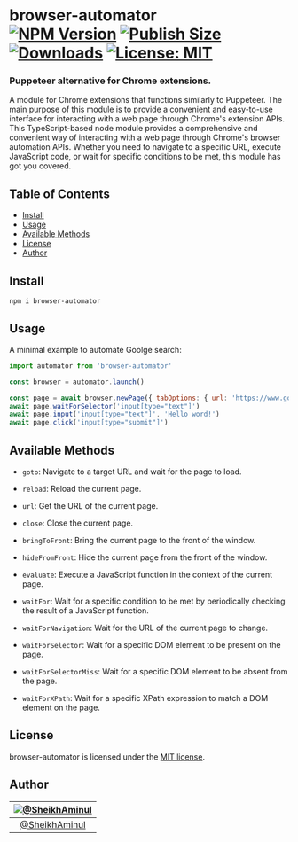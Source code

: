 browser-automator<br>
[![NPM Version](https://img.shields.io/npm/v/browser-automator.svg?branch=main)](https://www.npmjs.com/package/browser-automator)
[![Publish Size](https://badgen.net/packagephobia/publish/browser-automator)](https://packagephobia.now.sh/result?p=browser-automator)
[![Downloads](https://img.shields.io/npm/dt/browser-automator)](https://www.npmjs.com/package/browser-automator)
[![License: MIT](https://img.shields.io/badge/license-MIT-blue.svg)](https://github.com/SheikhAminul/browser-automator/blob/main/LICENSE)
================

### Puppeteer alternative for Chrome extensions.
A module for Chrome extensions that functions similarly to Puppeteer. The main purpose of this module is to provide a convenient and easy-to-use interface for interacting with a web page through Chrome's extension APIs. This TypeScript-based node module provides a comprehensive and convenient way of interacting with a web page through Chrome's browser automation APIs. Whether you need to navigate to a specific URL, execute JavaScript code, or wait for specific conditions to be met, this module has got you covered.


## Table of Contents

*   [Install](#install)
*   [Usage](#usage)
*   [Available Methods](#available-methods)
*   [License](#license)
*   [Author](#author)


## Install

```plaintext
npm i browser-automator
```


## Usage

A minimal example to automate Goolge search:

```javascript
import automator from 'browser-automator'

const browser = automator.launch()

const page = await browser.newPage({ tabOptions: { url: 'https://www.google.com' } })
await page.waitForSelector('input[type="text"]')
await page.input('input[type="text"]', 'Hello word!')
await page.click('input[type="submit"]')
```

## Available Methods
- `goto`: Navigate to a target URL and wait for the page to load.

- `reload`: Reload the current page.

- `url`: Get the URL of the current page.

- `close`: Close the current page.

- `bringToFront`: Bring the current page to the front of the window.

- `hideFromFront`: Hide the current page from the front of the window.

- `evaluate`: Execute a JavaScript function in the context of the current page.

- `waitFor`: Wait for a specific condition to be met by periodically checking the result of a JavaScript function.

- `waitForNavigation`: Wait for the URL of the current page to change.

- `waitForSelector`: Wait for a specific DOM element to be present on the page.

- `waitForSelectorMiss`: Wait for a specific DOM element to be absent from the page.

- `waitForXPath`: Wait for a specific XPath expression to match a DOM element on the page.


## License

browser-automator is licensed under the [MIT license](https://github.com/SheikhAminul/browser-automator/blob/main/LICENSE).


## Author

|[![@SheikhAminul](https://avatars.githubusercontent.com/u/25372039?v=4&s=96)](https://github.com/SheikhAminul)|
|:---:|
|[@SheikhAminul](https://github.com/SheikhAminul)|